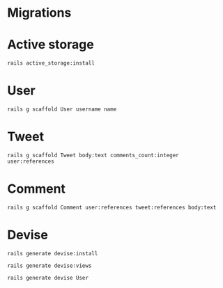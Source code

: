 # Migrations

# Active storage
```
rails active_storage:install
```

# User
```console
rails g scaffold User username name
```
# Tweet
```console
rails g scaffold Tweet body:text comments_count:integer user:references
```
# Comment
```console
rails g scaffold Comment user:references tweet:references body:text
```

# Devise
```
rails generate devise:install
```
```
rails generate devise:views
```
```
rails generate devise User
```
